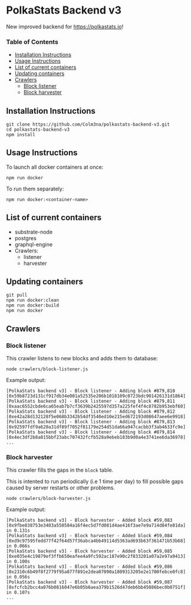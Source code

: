 # PolkaStats Backend v3

New improved backend for https://polkastats.io!

<!--ts-->

### Table of Contents

   * [Installation Instructions](#installation-instructions)
   * [Usage Instructions](#usage-instructions)
   * [List of current containers](#list-of-current-containers)
   * [Updating containers](#updating-containers)
   * [Crawlers](#crawlers)
      * [Block listener](#block-listener)
      * [Block harvester](#block-harvester)

<!--te-->

## Installation Instructions

```
git clone https://github.com/Colm3na/polkastats-backend-v3.git
cd polkastats-backend-v3
npm install
```

## Usage Instructions

To launch all docker containers at once:
```
npm run docker
```
To run them separately:
```
npm run docker:<container-name>
```

## List of current containers

- substrate-node
- postgres
- graphql-engine
- Crawlers:
  - listener
  - harvester

## Updating containers

```
git pull
npm run docker:clean
npm run docker:build
npm run docker
```

## Crawlers

### Block listener

This crawler listens to new blocks and adds them to database:

```
node crawlers/block-listener.js
```

Example output:

```
[PolkaStats backend v3] - Block listener - Adding block #879,810 [0x59b8723d131cf917db34e001a52535e206b1018109c0723bdc901426131d1864]
[PolkaStats backend v3] - Block listener - Adding block #879,811 [0xaac6552cbde6ca65eab7b7cf3639b2425597d357a225fef4f4c8782b953ebf60]
[PolkaStats backend v3] - Block listener - Adding block #879,812 [0xe42a28d132128f5e068b3342b54df3540ed10e215ed672193d08647aee6e9918]
[PolkaStats backend v3] - Block listener - Adding block #879,813 [0x92597fdf9a620a31df89f7052f81179e254d51da66a947cacbb3f3ab4633fc9e]
[PolkaStats backend v3] - Block listener - Adding block #879,814 [0x4ec3df2b8a815bbf23abc707432fcfb528a9ebeb183b9d0a4e3741ee6da36978]
...
```

### Block harvester

This crawler fills the gaps in the `block` table.

This is intented to run periodically (i.e 1 time per day) to fill possible gaps caused by server restarts or other problems.

```
node crawlers/block-harvester.js
```

Example output:

```
[PolkaStats backend v3] - Block harvester - Added block #59,083 [0x9fbe838753e3403a550584a16f4ec5d7fd081d4ae416f3ae7e9a714d84fe81da] in 0.131s
[PolkaStats backend v3] - Block harvester - Added block #59,084 [0xd9c97595fedd77f42f64d57f36abca4bb49114d5363ad693b63f361471b53b68] in 0.066s
[PolkaStats backend v3] - Block harvester - Added block #59,085 [0xe035e4c19879ef3ffb650eafee4a9fc592ac187e90c2f833201a07a2e97a9413] in 0.100s
[PolkaStats backend v3] - Block harvester - Added block #59,086 [0x2310c6b49f8f2779f95a877f891e2dea07090a1809313205e2e1700febce0fc8] in 0.056s
[PolkaStats backend v3] - Block harvester - Added block #59,087 [0xfcfcb2bcc4a076b0816047e6b05b6aea379b1526d47deb6bb45086bec0b0751f] in 0.107s
...
```
